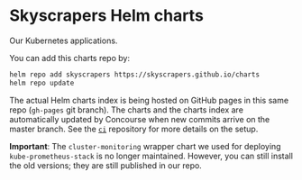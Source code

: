 # Skyscrapers Helm charts

Our Kubernetes applications.

You can add this charts repo by:

```sh
helm repo add skyscrapers https://skyscrapers.github.io/charts
helm repo update
```

The actual Helm charts index is being hosted on GitHub pages in this same repo (`gh-pages` git branch). The charts and the charts index are automatically updated by Concourse when new commits arrive on the master branch. See the [`ci`](https://github.com/skyscrapers/ci) repository for more details on the setup.

**Important**: The `cluster-monitoring` wrapper chart we used for deploying `kube-prometheus-stack` is no longer maintained. However, you can still install the old versions; they are still published in our repo.
